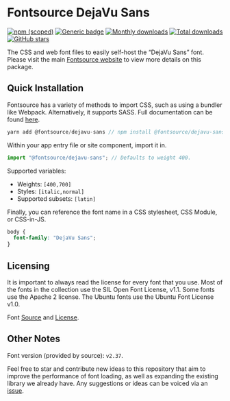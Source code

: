 # Fontsource DejaVu Sans

[![npm (scoped)](https://img.shields.io/npm/v/@fontsource/dejavu-sans?color=brightgreen)](https://www.npmjs.com/package/@fontsource/dejavu-sans) [![Generic badge](https://img.shields.io/badge/fontsource-passing-brightgreen)](https://github.com/fontsource/fontsource) [![Monthly downloads](https://badgen.net/npm/dm/@fontsource/dejavu-sans)](https://github.com/fontsource/fontsource) [![Total downloads](https://badgen.net/npm/dt/@fontsource/dejavu-sans)](https://github.com/fontsource/fontsource) [![GitHub stars](https://img.shields.io/github/stars/fontsource/fontsource.svg?style=social&label=Star)](https://github.com/fontsource/fontsource/stargazers)

The CSS and web font files to easily self-host the “DejaVu Sans” font. Please visit the main [Fontsource website](https://fontsource.org/fonts/dejavu-sans) to view more details on this package.

## Quick Installation

Fontsource has a variety of methods to import CSS, such as using a bundler like Webpack. Alternatively, it supports SASS. Full documentation can be found [here](https://fontsource.org/docs/introduction).

```javascript
yarn add @fontsource/dejavu-sans // npm install @fontsource/dejavu-sans
```

Within your app entry file or site component, import it in.

```javascript
import "@fontsource/dejavu-sans"; // Defaults to weight 400.
```

Supported variables:

- Weights: `[400,700]`
- Styles: `[italic,normal]`
- Supported subsets: `[latin]`

Finally, you can reference the font name in a CSS stylesheet, CSS Module, or CSS-in-JS.

```css
body {
  font-family: "DejaVu Sans";
}
```

## Licensing

It is important to always read the license for every font that you use.
Most of the fonts in the collection use the SIL Open Font License, v1.1. Some fonts use the Apache 2 license. The Ubuntu fonts use the Ubuntu Font License v1.0.

Font [Source](https://github.com/dejavu-fonts/dejavu-fonts/tree/master) and [License](https://github.com/dejavu-fonts/dejavu-fonts/blob/master/LICENSE).

## Other Notes

Font version (provided by source): `v2.37`.

Feel free to star and contribute new ideas to this repository that aim to improve the performance of font loading, as well as expanding the existing library we already have. Any suggestions or ideas can be voiced via an [issue](https://github.com/fontsource/fontsource/issues).
